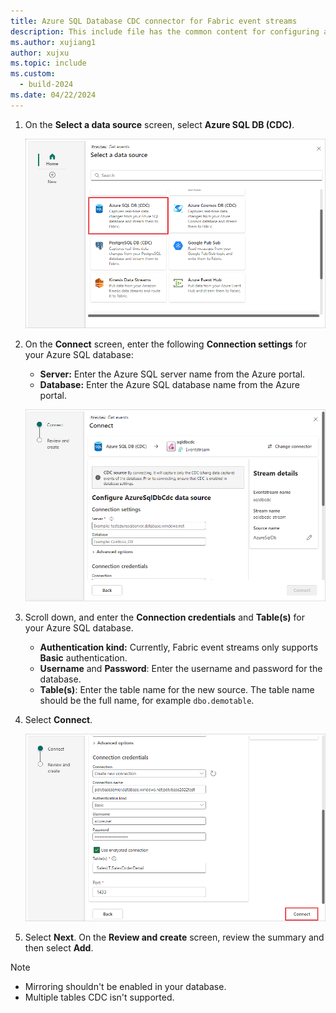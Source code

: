 ```yaml
---
title: Azure SQL Database CDC connector for Fabric event streams
description: This include file has the common content for configuring an Azure SQL Database Change Data Capture (CDC) connector for Fabric event streams and Real-Time hub. 
ms.author: xujiang1
author: xujxu 
ms.topic: include
ms.custom:
  - build-2024
ms.date: 04/22/2024
---
```


1. On the **Select a data source** screen, select **Azure SQL DB (CDC)**.

   ![A screenshot of selecting Azure SQL DB (CDC).](media/azure-sql-database-cdc-source-connector/select-external-source.png)

1. On the **Connect** screen, enter the following **Connection settings** for your Azure SQL database:

   - **Server:** Enter the Azure SQL server name from the Azure portal.
   - **Database:** Enter the Azure SQL database name from the Azure portal.

   ![A screenshot of the Connect screen.](media/azure-sql-database-cdc-source-connector/connect.png)

1. Scroll down, and enter the **Connection credentials** and **Table(s)** for your Azure SQL database.

   - **Authentication kind:** Currently, Fabric event streams only supports **Basic** authentication.
   - **Username** and **Password**: Enter the username and password for the database.
   - **Table(s)**: Enter the table name for the new source. The table name should be the full name, for example `dbo.demotable`.

1. Select **Connect**.

   ![A screenshot showing the second half of the Connect screen and the Connect button.](media/azure-sql-database-cdc-source-connector/select-connect.png)

1. Select **Next**. On the **Review and create** screen, review the summary and then select **Add**.

>[!NOTE]
>- Mirroring shouldn't be enabled in your database.
>- Multiple tables CDC isn't supported.

